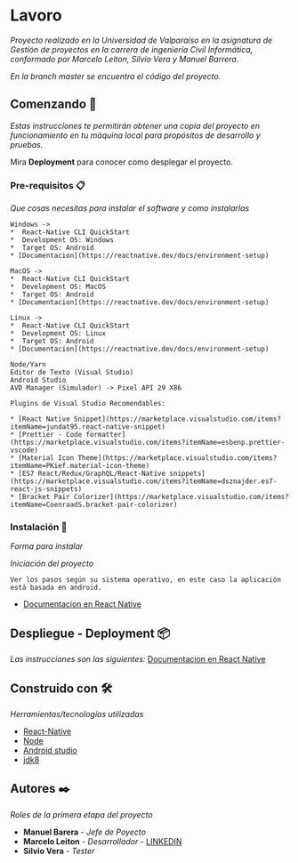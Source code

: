 # Lavoro

_Proyecto realizado en la Universidad de Valparaíso en la asignatura de Gestión de proyectos en la carrera de ingeniería Civil Informática, conformado por Marcelo Leiton, Silvio Vera y Manuel Barrera._

_En la branch master se encuentra el código del proyecto._

## Comenzando 🚀

_Estas instrucciones te permitirán obtener una copia del proyecto en funcionamiento en tu máquina local para propósitos de desarrollo y pruebas._

Mira **Deployment** para conocer como desplegar el proyecto.

### Pre-requisitos 📋

_Que cosas necesitas para instalar el software y como instalarlas_

```
Windows -> 
*  React-Native CLI QuickStart
*  Development OS: Windows
*  Target OS: Android
* [Documentacion](https://reactnative.dev/docs/environment-setup)

MacOS -> 
*  React-Native CLI QuickStart
*  Development OS: MacOS
*  Target OS: Android
* [Documentacion](https://reactnative.dev/docs/environment-setup)

Linux -> 
*  React-Native CLI QuickStart
*  Development OS: Linux
*  Target OS: Android
* [Documentacion](https://reactnative.dev/docs/environment-setup)
```
```
Node/Yarn
Editor de Texto (Visual Studio)
Android Studio
AVD Manager (Simulador) -> Pixel API 29 X86

```
```
Plugins de Visual Studio Recomendables:

* [React Native Snippet](https://marketplace.visualstudio.com/items?itemName=jundat95.react-native-snippet)
* [Prettier - Code formatter](https://marketplace.visualstudio.com/items?itemName=esbenp.prettier-vscode)
* [Material Icon Theme](https://marketplace.visualstudio.com/items?itemName=PKief.material-icon-theme)
* [ES7 React/Redux/GraphQL/React-Native snippets](https://marketplace.visualstudio.com/items?itemName=dsznajder.es7-react-js-snippets)
* [Bracket Pair Colorizer](https://marketplace.visualstudio.com/items?itemName=CoenraadS.bracket-pair-colorizer)
```

### Instalación 🔧

_Forma para instalar_

_Iniciación del proyecto_

```
Ver los pasos según su sistema operativo, en este caso la aplicación está basada en android.
```
* [Documentacion en React Native](https://reactnative.dev/docs/environment-setup)

## Despliegue - Deployment 📦
_Las instrucciones son las siguientes:_
[Documentacion en React Native](https://reactnative.dev/docs/environment-setup)

## Construido con 🛠️

_Herramientas/tecnologías utilizadas_

* [React-Native](https://reactnative.dev/)
* [Node](https://nodejs.org/es/)
* [Android studio](https://developer.android.com/studio)
* [jdk8](https://adoptopenjdk.net/installation.html?variant=openjdk8&jvmVariant=hotspot)


## Autores ✒️

_Roles de la primera etapa del proyecto_

* **Manuel Barera** - *Jefe de Poyecto* 
* **Marcelo Leiton** - *Desarrollador* - [LINKEDIN](https://www.linkedin.com/in/marcelo-leiton-vald%C3%A9s-83a86b1ba/)
* **Silvio Vera** - *Tester* 
